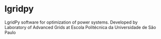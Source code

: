 # lgridpy
LgridPy software for optimization of power systems. Developed by Laboratory of Advanced Grids at Escola Politécnica da Universidade de São Paulo

